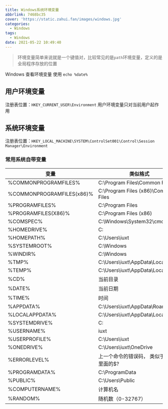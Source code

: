 ```yaml
---
title: Windows系统环境变量
abbrlink: 7468bc35
cover: 'https://static.zahui.fan/images/windows.jpg'
categories:
  - Windows
tags:
  - Windows
date: 2021-05-22 10:49:40
---
```


> 环境变量简单来说就是一个键值对，比较常见的是`path`环境变量，定义的是全局程序存放的位置

Windows 查看环境变量 使用 `echo %date%`

## 用户环境变量

注册表位置：`HKEY_CURRENT_USER\Environment` 用户环境变量只对当前用户起作用

## 系统环境变量

注册表位置：`HKEY_LOCAL_MACHINE\SYSTEM\ControlSet001\Control\Session Manager\Environment`

### 常用系统自带变量

| 变量                      | 类似格式                                 |
| ------------------------- | ---------------------------------------- |
| %COMMONPROGRAMFILES%      | C:\Program Files\Common Files            |
| %COMMONPROGRAMFILES(x86)% | C:\Program Files (x86)\Common Files      |
| %PROGRAMFILES%            | C:\Program Files                         |
| %PROGRAMFILES(X86)%       | C:\Program Files (x86)                   |
| %COMSPEC%                 | C:\Windows\System32\cmd.exe              |
| %HOMEDRIVE%               | C:                                       |
| %HOMEPATH%                | C:\Users\iuxt                            |
| %SYSTEMROOT%              | C:\Windows                               |
| %WINDIR%                  | C:\Windows                               |
| %TMP%                     | C:\Users\iuxt\AppData\Local\Temp         |
| %TEMP%                    | C:\Users\iuxt\AppData\Local\Temp         |
| %CD%                      | 当前目录                                 |
| %DATE%                    | 当前日期                                 |
| %TIME%                    | 时间                                     |
| %APPDATA%                 | C:\Users\iuxt\AppData\Roaming            |
| %LOCALAPPDATA%            | C:\Users\iuxt\AppData\Local              |
| %SYSTEMDRIVE%             | C:                                       |
| %USERNAME%                | iuxt                                     |
| %USERPROFILE%             | C:\Users\iuxt                            |
| %ONEDRIVE%                | C:\Users\iuxt\OneDrive                   |
| %ERRORLEVEL%              | 上一个命令的错误码， 类似于linux里面的$? |
| %PROGRAMDATA%             | C:\ProgramData                           |
| %PUBLIC%                  | C:\Users\Public                          |
| %COMPUTERNAME%            | 计算机名                                 |
| %RANDOM%                  | 随机数（0-32767）                        |
